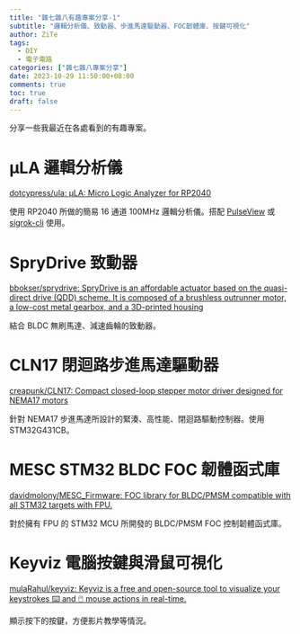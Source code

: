 ```yaml
---
title: "雜七雜八有趣專案分享-1"
subtitle: "邏輯分析儀、致動器、步進馬達驅動器、FOC韌體庫、按鍵可視化"
author: ZiTe
tags:
  - DIY
  - 電子電路
categories: ["雜七雜八專案分享"]
date: 2023-10-29 11:50:00+08:00
comments: true
toc: true
draft: false
---
```


分享一些我最近在各處看到的有趣專案。

<!--more-->

# μLA 邏輯分析儀

[dotcypress/ula: μLA: Micro Logic Analyzer for RP2040](https://github.com/dotcypress/ula)

使用 RP2040 所做的簡易 16 通道 100MHz 邏輯分析儀。搭配 [PulseView](https://sigrok.org/wiki/PulseView) 或 [sigrok-cli](https://sigrok.org/wiki/Sigrok-cli) 使用。

# SpryDrive 致動器

[bbokser/sprydrive: SpryDrive is an affordable actuator based on the quasi-direct drive (QDD) scheme. It is composed of a brushless outrunner motor, a low-cost metal gearbox, and a 3D-printed housing](https://github.com/bbokser/sprydrive)

結合 BLDC 無刷馬達、減速齒輪的致動器。

# CLN17 閉迴路步進馬達驅動器

[creapunk/CLN17: Compact closed-loop stepper motor driver designed for NEMA17 motors](https://github.com/creapunk/CLN17)

針對 NEMA17 步進馬達所設計的緊湊、高性能、閉迴路驅動控制器。使用 STM32G431CB。

# MESC STM32 BLDC FOC 韌體函式庫

[davidmolony/MESC_Firmware: FOC library for BLDC/PMSM compatible with all STM32 targets with FPU.](https://github.com/davidmolony/MESC_Firmware)

對於擁有 FPU 的 STM32 MCU 所開發的 BLDC/PMSM FOC 控制韌體函式庫。

# Keyviz 電腦按鍵與滑鼠可視化

[mulaRahul/keyviz: Keyviz is a free and open-source tool to visualize your keystrokes ⌨️ and 🖱️ mouse actions in real-time.](https://github.com/mulaRahul/keyviz)

顯示按下的按鍵，方便影片教學等情況。
